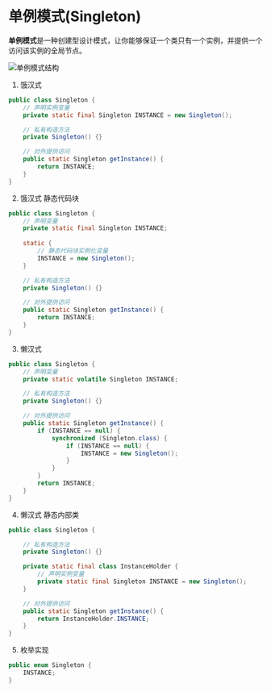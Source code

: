# 单例模式(Singleton)

**单例模式**是一种创建型设计模式，让你能够保证一个类只有一个实例，并提供一个访问该实例的全局节点。

![单例模式结构](https://images.orkva.com/images/2023/02/21/structure-zh.png)

1. 饿汉式

```java
public class Singleton {
    // 声明实例变量
    private static final Singleton INSTANCE = new Singleton();

    // 私有构造方法
    private Singleton() {}

    // 对外提供访问
    public static Singleton getInstance() {
        return INSTANCE;
    }
}
```

2. 饿汉式 静态代码块

```java
public class Singleton {
    // 声明变量
    private static final Singleton INSTANCE;
    
    static {
        // 静态代码块实例化变量
        INSTANCE = new Singleton();
    }

    // 私有构造方法
    private Singleton() {}

    // 对外提供访问
    public static Singleton getInstance() {
        return INSTANCE;
    }
}
```

3. 懒汉式

```java
public class Singleton {
    // 声明变量
    private static volatile Singleton INSTANCE;

    // 私有构造方法
    private Singleton() {}

    // 对外提供访问
    public static Singleton getInstance() {
        if (INSTANCE == null) {
            synchronized (Singleton.class) {
                if (INSTANCE == null) {
                    INSTANCE = new Singleton();
                }
            }
        }
        return INSTANCE;
    }
}
```

4. 懒汉式 静态内部类

```java
public class Singleton {

    // 私有构造方法
    private Singleton() {}

    private static final class InstanceHolder {
        // 声明实例变量
        private static final Singleton INSTANCE = new Singleton();
    }

    // 对外提供访问
    public static Singleton getInstance() {
        return InstanceHolder.INSTANCE;
    }
}
```

5. 枚举实现

```java
public enum Singleton {
    INSTANCE;
}
```
